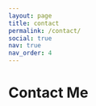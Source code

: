 ```yaml
---
layout: page
title: contact
permalink: /contact/
social: true
nav: true
nav_order: 4
---
```


# Contact Me
